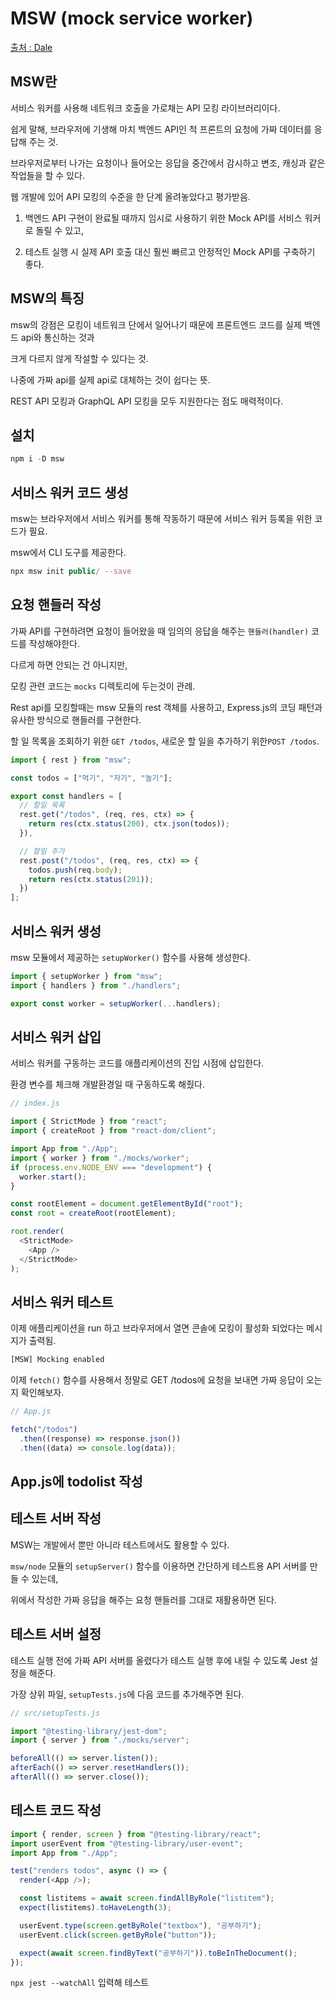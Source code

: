 # MSW (mock service worker)

[출처 : Dale](https://www.daleseo.com/mock-service-worker/)

## MSW란

서비스 워커를 사용해 네트워크 호출을 가로채는 API 모킹 라이브러리이다.

쉽게 말해, 브라우저에 기생해 마치 백엔드 API인 척 프론트의 요청에 가짜 데이터를 응답해 주는 것.

브라우저로부터 나가는 요청이나 들어오는 응답을 중간에서 감시하고 변조, 캐싱과 같은 작업들을 할 수 있다.

웹 개발에 있어 API 모킹의 수준을 한 단계 올려놓았다고 평가받음.

1. 백엔드 API 구현이 완료될 때까지 임시로 사용하기 위한 Mock API를 서비스 워커로 돌릴 수 있고,

2. 테스트 실행 시 실제 API 호출 대신 훨씬 빠르고 안정적인 Mock API를 구축하기 좋다.

## MSW의 특징

msw의 강점은 모킹이 네트워크 단에서 일어나기 때문에 프론트엔드 코드를 실제 백엔드 api와 통신하는 것과

크게 다르지 않게 작설할 수 있다는 것.

나중에 가짜 api를 실제 api로 대체하는 것이 쉽다는 뜻.

REST API 모킹과 GraphQL API 모킹을 모두 지원한다는 점도 매력적이다.

## 설치

```js
npm i -D msw
```

## 서비스 워커 코드 생성

msw는 브라우저에서 서비스 워커를 통해 작동하기 때문에 서비스 워커 등록을 위한 코드가 필요.

msw에서 CLI 도구를 제공한다.

```js
npx msw init public/ --save
```

## 요청 핸들러 작성

가짜 API를 구현하려면 요청이 들어왔을 때 임의의 응답을 해주는 `핸들러(handler)` 코드를 작성해야한다.

다르게 하면 안되는 건 아니지만,

모킹 관련 코드는 `mocks` 디렉토리에 두는것이 관례.

Rest api를 모킹할때는 msw 모듈의 rest 객체를 사용하고, Express.js의 코딩 패턴과 유사한 방식으로 핸들러를 구현한다.

할 일 목록을 조회하기 위한 `GET /todos`, 새로운 할 일을 추가하기 위한`POST /todos`.

```js
import { rest } from "msw";

const todos = ["먹기", "자기", "놀기"];

export const handlers = [
  // 할일 목록
  rest.get("/todos", (req, res, ctx) => {
    return res(ctx.status(200), ctx.json(todos));
  }),

  // 할일 추가
  rest.post("/todos", (req, res, ctx) => {
    todos.push(req.body);
    return res(ctx.status(201));
  })
];
```

## 서비스 워커 생성

msw 모듈에서 제공하는 `setupWorker()` 함수를 사용해 생성한다.

```js
import { setupWorker } from "msw";
import { handlers } from "./handlers";

export const worker = setupWorker(...handlers);

```

## 서비스 워커 삽입

서비스 워커를 구동하는 코드를 애플리케이션의 진입 시점에 삽입한다.

환경 변수를 체크해 개발환경일 때 구동하도록 해줬다.

```js
// index.js

import { StrictMode } from "react";
import { createRoot } from "react-dom/client";

import App from "./App";
import { worker } from "./mocks/worker";
if (process.env.NODE_ENV === "development") {
  worker.start();
}

const rootElement = document.getElementById("root");
const root = createRoot(rootElement);

root.render(
  <StrictMode>
    <App />
  </StrictMode>
);

```

## 서비스 워커 테스트

이제 애플리케이션을 run 하고 브라우저에서 열면 콘솔에 모킹이 활성화 되었다는 메시지가 출력됨.

```js
[MSW] Mocking enabled

```

이제 `fetch()` 함수를 사용해서 정말로 GET /todos에 요청을 보내면 가짜 응답이 오는지 확인해보자.

```js
// App.js

fetch("/todos")
  .then((response) => response.json())
  .then((data) => console.log(data));
```

## App.js에 todolist 작성

## 테스트 서버 작성

MSW는 개발에서 뿐만 아니라 테스트에서도 활용할 수 있다.

`msw/node` 모듈의 `setupServer()` 함수를 이용하면 간단하게 테스트용 API 서버를 만들 수 있는데,

 위에서 작성한 가짜 응답을 해주는 요청 핸들러를 그대로 재활용하면 된다.

## 테스트 서버 설정

테스트 실행 전에 가짜 API 서버를 올렸다가 테스트 실행 후에 내릴 수 있도록 Jest 설정을 해준다.

가장 상위 파일, `setupTests.js`에 다음 코드를 추가해주면 된다.

```js
// src/setupTests.js

import "@testing-library/jest-dom";
import { server } from "./mocks/server";

beforeAll(() => server.listen());
afterEach(() => server.resetHandlers());
afterAll(() => server.close());

```

## 테스트 코드 작성

```js
import { render, screen } from "@testing-library/react";
import userEvent from "@testing-library/user-event";
import App from "./App";

test("renders todos", async () => {
  render(<App />);

  const listitems = await screen.findAllByRole("listitem");
  expect(listitems).toHaveLength(3);

  userEvent.type(screen.getByRole("textbox"), "공부하기");
  userEvent.click(screen.getByRole("button"));

  expect(await screen.findByText("공부하기")).toBeInTheDocument();
});
```

`npx jest --watchAll` 입력해 테스트
